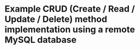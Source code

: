# Example CRUD (Create / Read / Update / Delete) method implementation using a remote MySQL database
